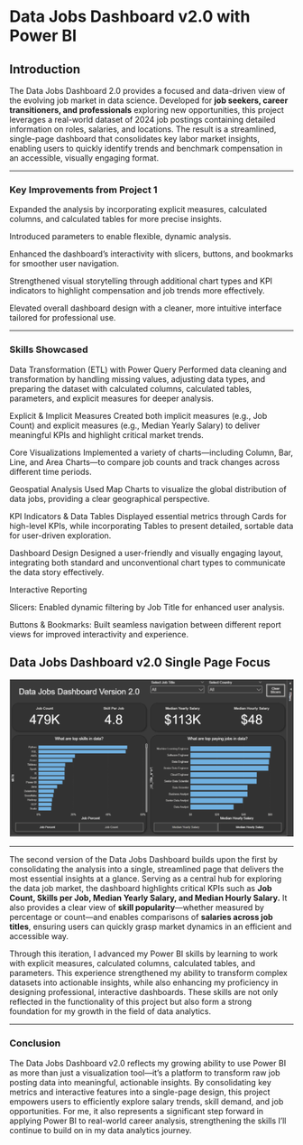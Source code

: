 # Data Jobs Dashboard v2.0 with Power BI


## Introduction

The Data Jobs Dashboard 2.0 provides a focused and data-driven view of the evolving job market in data science. Developed for **job seekers, career transitioners, and professionals** exploring new opportunities, this project leverages a real-world dataset of 2024 job postings containing detailed information on roles, salaries, and locations. The result is a streamlined, single-page dashboard that consolidates key labor market insights, enabling users to quickly identify trends and benchmark compensation in an accessible, visually engaging format.

---

### Key Improvements from Project 1

Expanded the analysis by incorporating explicit measures, calculated columns, and calculated tables for more precise insights.

Introduced parameters to enable flexible, dynamic analysis.

Enhanced the dashboard’s interactivity with slicers, buttons, and bookmarks for smoother user navigation.

Strengthened visual storytelling through additional chart types and KPI indicators to highlight compensation and job trends more effectively.

Elevated overall dashboard design with a cleaner, more intuitive interface tailored for professional use.

---

### Skills Showcased

Data Transformation (ETL) with Power Query
Performed data cleaning and transformation by handling missing values, adjusting data types, and preparing the dataset with calculated columns, calculated tables, parameters, and explicit measures for deeper analysis.

Explicit & Implicit Measures
Created both implicit measures (e.g., Job Count) and explicit measures (e.g., Median Yearly Salary) to deliver meaningful KPIs and highlight critical market trends.

Core Visualizations
Implemented a variety of charts—including Column, Bar, Line, and Area Charts—to compare job counts and track changes across different time periods.

Geospatial Analysis
Used Map Charts to visualize the global distribution of data jobs, providing a clear geographical perspective.

KPI Indicators & Data Tables
Displayed essential metrics through Cards for high-level KPIs, while incorporating Tables to present detailed, sortable data for user-driven exploration.

Dashboard Design
Designed a user-friendly and visually engaging layout, integrating both standard and unconventional chart types to communicate the data story effectively.

Interactive Reporting

Slicers: Enabled dynamic filtering by Job Title for enhanced user analysis.

Buttons & Bookmarks: Built seamless navigation between different report views for improved interactivity and experience.

## Data Jobs Dashboard v2.0 Single Page Focus


![Dashboard Project 2 v2.0](https://github.com/alhakimdata/Power-BI_Data_Analytics_Project/blob/main/images/Data%20Jobs%20Dashboard%202.0.png?raw=true)


---

The second version of the Data Jobs Dashboard builds upon the first by consolidating the analysis into a single, streamlined page that delivers the most essential insights at a glance. Serving as a central hub for exploring the data job market, the dashboard highlights critical KPIs such as **Job Count, Skills per Job, Median Yearly Salary, and Median Hourly Salary.** It also provides a clear view of **skill popularity**—whether measured by percentage or count—and enables comparisons of **salaries across job titles**, ensuring users can quickly grasp market dynamics in an efficient and accessible way.

Through this iteration, I advanced my Power BI skills by learning to work with explicit measures, calculated columns, calculated tables, and parameters. This experience strengthened my ability to transform complex datasets into actionable insights, while also enhancing my proficiency in designing professional, interactive dashboards. These skills are not only reflected in the functionality of this project but also form a strong foundation for my growth in the field of data analytics.



---

### **Conclusion**

The Data Jobs Dashboard v2.0 reflects my growing ability to use Power BI as more than just a visualization tool—it’s a platform to transform raw job posting data into meaningful, actionable insights. By consolidating key metrics and interactive features into a single-page design, this project empowers users to efficiently explore salary trends, skill demand, and job opportunities. For me, it also represents a significant step forward in applying Power BI to real-world career analysis, strengthening the skills I’ll continue to build on in my data analytics journey.
